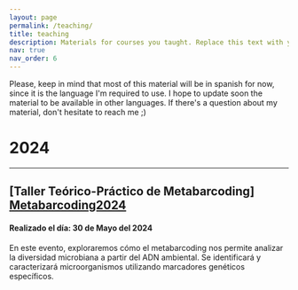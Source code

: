 ```yaml
---
layout: page
permalink: /teaching/
title: teaching
description: Materials for courses you taught. Replace this text with your description.
nav: true
nav_order: 6
---
```


Please, keep in mind that most of this material will be in spanish for now, since it is the language I'm required to use. I hope to update soon the material to be available in other languages. If there's a question about my material, don't hesitate to reach me ;)

# 2024
---
## [Taller Teórico-Práctico de Metabarcoding] [Metabarcoding2024]
#### Realizado el día: 30 de Mayo del 2024
En este evento, exploraremos cómo el metabarcoding nos permite analizar la diversidad microbiana a partir del ADN ambiental. Se identificará y caracterizará microorganismos utilizando marcadores genéticos específicos.

[Metabarcoding2024]: /_teaching/
